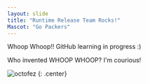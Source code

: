 ```yaml
---
layout: slide
title: "Runtime Release Team Rocks!"
Mascot: "Go Packers"
---
```


Whoop Whoop!! GitHub learning in progress :)

Who invented WHOOP WHOOP?  I'm courious!

![octofez](https://octodex.github.com/images/octofez.png)
{: .center}
